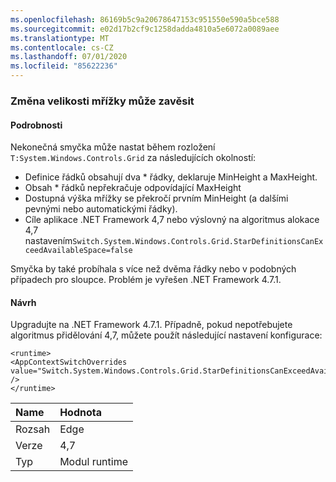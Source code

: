 ```yaml
---
ms.openlocfilehash: 86169b5c9a20678647153c951550e590a5bce588
ms.sourcegitcommit: e02d17b2cf9c1258dadda4810a5e6072a0089aee
ms.translationtype: MT
ms.contentlocale: cs-CZ
ms.lasthandoff: 07/01/2020
ms.locfileid: "85622236"
---
```

### <a name="resizing-a-grid-can-hang"></a>Změna velikosti mřížky může zavěsit

#### <a name="details"></a>Podrobnosti

Nekonečná smyčka může nastat během rozložení <code>T:System.Windows.Controls.Grid</code> za následujících okolností:<ul><li>Definice řádků obsahují dva \* řádky, deklaruje MinHeight a MaxHeight.</li><li>Obsah \* řádků nepřekračuje odpovídající MaxHeight</li><li>Dostupná výška mřížky se překročí prvním MinHeight (a dalšími pevnými nebo automatickými řádky).</li><li>Cíle aplikace .NET Framework 4,7 nebo výslovný na algoritmus alokace 4,7 nastavením<code>Switch.System.Windows.Controls.Grid.StarDefinitionsCanExceedAvailableSpace=false</code></li></ul>Smyčka by také probíhala s více než dvěma řádky nebo v podobných případech pro sloupce. Problém je vyřešen .NET Framework 4.7.1.

#### <a name="suggestion"></a>Návrh

Upgradujte na .NET Framework 4.7.1.  Případně, pokud nepotřebujete algoritmus přidělování 4,7, můžete použít následující nastavení konfigurace:<pre><code class="lang-xml">&lt;runtime&gt;&#13;&#10;&lt;AppContextSwitchOverrides value=&quot;Switch.System.Windows.Controls.Grid.StarDefinitionsCanExceedAvailableSpace=true&quot; /&gt;&#13;&#10;&lt;/runtime&gt;&#13;&#10;</code></pre>

| Name    | Hodnota       |
|:--------|:------------|
| Rozsah   |Edge|
|Verze|4,7|
|Typ|Modul runtime|
